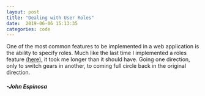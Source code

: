 ```yaml
---
layout: post
title: "Dealing with User Roles"
date:  2019-06-06 15:13:35
categories: code
---
```


One of the most common features to be implemented in a web application is the ability to specify roles. Much like the last time I implemented a roles feature [(here)](https://github.com/johnfelixespinosa/React-Practice/tree/master/instagram-mock), it took me longer than it should have. Going one direction, only to switch gears in another, to coming full circle back in the original direction. 

#### _-John Espinosa_  